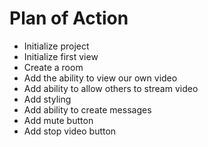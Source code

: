 # Plan of Action
- Initialize project
- Initialize first view
- Create a room
- Add the ability to view our own video
- Add ability to allow others to stream video
- Add styling
- Add ability to create messages
- Add mute button
- Add stop video button